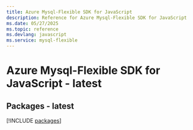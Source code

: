 ```yaml
---
title: Azure Mysql-Flexible SDK for JavaScript
description: Reference for Azure Mysql-Flexible SDK for JavaScript
ms.date: 05/27/2025
ms.topic: reference
ms.devlang: javascript
ms.service: mysql-flexible
---
```

# Azure Mysql-Flexible SDK for JavaScript - latest
## Packages - latest
[!INCLUDE [packages](mysql-flexible-index.md)]